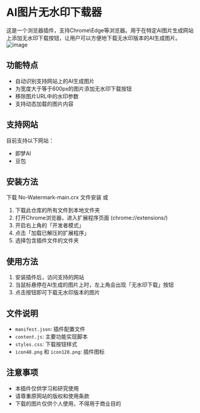 # AI图片无水印下载器

这是一个浏览器插件，支持Chrome\Edge等浏览器。用于在特定AI图片生成网站上添加无水印下载按钮，让用户可以方便地下载无水印版本的AI生成图片。
![image](https://github.com/user-attachments/assets/6556443e-6e41-4222-a557-58a3bda532e6)


## 功能特点

- 自动识别支持网站上的AI生成图片
- 为宽度大于等于600px的图片添加无水印下载按钮
- 移除图片URL中的水印参数
- 支持动态加载的图片内容

## 支持网站

目前支持以下网站：
- 即梦AI
- 豆包 

## 安装方法
下载 No-Watermark-main.crx 文件安装
或
1. 下载此仓库的所有文件到本地文件夹
2. 打开Chrome浏览器，进入扩展程序页面 (chrome://extensions/)
3. 开启右上角的「开发者模式」
4. 点击「加载已解压的扩展程序」
5. 选择包含插件文件的文件夹

## 使用方法

1. 安装插件后，访问支持的网站
2. 当鼠标悬停在AI生成的图片上时，左上角会出现「无水印下载」按钮
3. 点击按钮即可下载无水印版本的图片

## 文件说明

- `manifest.json`: 插件配置文件
- `content.js`: 主要功能实现脚本
- `styles.css`: 下载按钮样式
- `icon48.png` 和 `icon128.png`: 插件图标

## 注意事项

- 本插件仅供学习和研究使用
- 请尊重原网站的版权和使用条款
- 下载的图片仅供个人使用，不得用于商业目的
